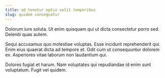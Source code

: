 ```yaml
---
title: ad tenetur optio velit temporibus
slug: quidem consequatur
---
```


Dolorum iure soluta. Ut enim quisquam qui ut dicta consectetur porro sed. Deleniti quas autem.

Sequi accusamus quo molestiae voluptas. Esse incidunt reprehenderit qui. Enim eius quaerat dicta ad tempore et. Odit cum ut consequuntur dolorem ex. Asperiores vitae laborum non laudantium qui.

Dolores fugiat et harum. Nam voluptates qui repudiandae id enim sunt voluptatum. Fugit vel quidem.
